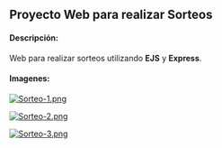 ## Proyecto Web para realizar Sorteos
#### Descripción:
Web para realizar sorteos utilizando **EJS** y **Express**.

#### Imagenes:

[![Sorteo-1.png](https://i.postimg.cc/Hx4qp95Y/Sorteo-1.png)](https://postimg.cc/mzkXjM8J)

[![Sorteo-2.png](https://i.postimg.cc/jdjpbNjT/Sorteo-2.png)](https://postimg.cc/mh0X3PMp)

[![Sorteo-3.png](https://i.postimg.cc/hP3HPjJd/Sorteo-3.png)](https://postimg.cc/ykcfL7y1)
